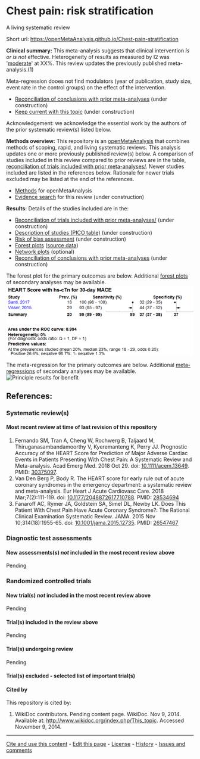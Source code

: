 Chest pain: risk stratification
============================================
A living systematic review

Short url: https://openMetaAnalysis.github.io/Chest-pain-stratification

**Clinical summary:** This meta-analysis suggests that clinical intervention *is or is not* effective. Heterogeneity of results as measured by I2 was '[moderate](http://handbook-5-1.cochrane.org/chapter_9/9_5_2_identifying_and_measuring_heterogeneity.htm)' at XX%. This review updates the previously published meta-analysis.(1)

Meta-regression dooes not find modulators (year of publication, study size, event rate in the control groups) on the effect of the intervention.
* [Reconciliation of conclusions with prior meta-analyses](files/reconciliation-tables/Reconciliation%20of%20conclusions.pdf) (under construction)
* [Keep current with this topic](files/searching/Keep-up.md) (under construction)

Acknowledgement: we acknowledge the essential work by the authors of the prior systematic review(s) listed below.

**Methods overview:** This repository is an [openMetaAnalysis](https://openmetaanalysis.github.io/) that combines methods of scoping, rapid, and living systematic reviews.  This analysis updates one or more previously published review(s) below. A comparison of studies included in this review compared to prior reviews are in the table, [reconciliation of trials included with prior meta-analyses/](files/reconciliation-tables/Reconciliation%20of%20studies.pdf). Newer studies included are listed in the references below. Rationale for newer trials excluded may be listed at the end of the references. 
* [Methods](http://openmetaanalysis.github.io/methods.html) for openMetaAnalysis
* [Evidence search](files/searching/evidence-search.md) for this review (under construction)

**Results:** Details of the studies included are in the:
* [Reconciliation of trials included with prior meta-analyses/](files/reconciliation-tables/Reconciliation%20of%20studies.pdf) (under construction)
* [Description of studies (PICO table)](files/study-details/table-pico.pdf) (under construction)
* [Risk of bias assessment](files/study-details/table-bias.pdf) (under construction)
* [Forest plots](../master/files/forest-plots) ([source data](files/data))
* [Network plots](../master/files/network) (optional)
* [Reconciliation of conclusions with prior meta-analyses](files/reconciliation-tables/Reconciliation%20of%20conclusions.pdf) (under construction)

The forest plot for the primary outcomes are below. Additional [forest plots](files/forest-plots) of secondary analyses may be available. 
![Principle results](files/forest-plots/Outcome-Primary.png)

The meta-regression for the primary outcomes are below. Additional [meta-regressions](files/metaregression) of secondary analyses may be available. 
![Principle results for benefit](files/metaregression/Outcome-Primary.png "Principle results for benefit]")

References:
----------------------------------

### Systematic review(s)
#### Most recent review at time of last revision of this repository
1. Fernando SM, Tran A, Cheng W, Rochwerg B, Taljaard M, Thiruganasambandamoorthy
V, Kyeremanteng K, Perry JJ. Prognostic Accuracy of the HEART Score for
Prediction of Major Adverse Cardiac Events in Patients Presenting With Chest
Pain: A Systematic Review and Meta-analysis. Acad Emerg Med. 2018 Oct 29. doi:
[10.1111/acem.13649](http://dx.doi.org/10.1111/acem.13649). PMID: [30375097](http://pubmed.gov/30375097).
2. Van Den Berg P, Body R. The HEART score for early rule out of acute coronary
syndromes in the emergency department: a systematic review and meta-analysis. Eur
Heart J Acute Cardiovasc Care. 2018 Mar;7(2):111-119. doi:
[10.1177/2048872617710788](http://dx.doi.org/10.1177/2048872617710788). PMID: [28534694](http://pubmed.gov/28534694)
3. Fanaroff AC, Rymer JA, Goldstein SA, Simel DL, Newby LK. Does This Patient
With Chest Pain Have Acute Coronary Syndrome?: The Rational Clinical Examination 
Systematic Review. JAMA. 2015 Nov 10;314(18):1955-65. doi:
[10.1001/jama.2015.12735](http://dx.doi.org/10.1001/jama.2015.12735). PMID: [26547467](http://pubmed.gov/26547467)


### Diagnostic test assessments
#### New assessments(s) *not* included in the most recent review above
Pending

### Randomized controlled trials
#### New trial(s) *not* included in the most recent review above
Pending

#### Trial(s) included in the review above
Pending

#### Trial(s) undergoing review
Pending

#### Trial(s) excluded - selected list of important trial(s)

#### Cited by
This repository is cited by:

1. WikiDoc contributors. Pending content page. WikiDoc. Nov 9, 2014. Available at: http://www.wikidoc.org/index.php/This_topic. Accessed November 9, 2014. 

-------------------------------
[Cite and use this content](https://github.com/openMetaAnalysis/openMetaAnalysis.github.io/blob/master/reusing.MD)  - [Edit this page](../../edit/master/README.md) - [License](files/LICENSE.md) - [History](../../commits/master/README.md)  - 
[Issues and comments](../../issues?q=is%3Aboth+is%3Aissue)

